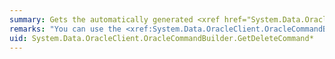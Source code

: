 ```yaml
---
summary: Gets the automatically generated <xref href="System.Data.OracleClient.OracleCommand"></xref> object required to perform deletions on the database.
remarks: "You can use the <xref:System.Data.OracleClient.OracleCommandBuilder.GetDeleteCommand%2A> method for informational or troubleshooting purposes because it returns the <xref:System.Data.OracleClient.OracleCommand> object to be executed.  \n  \n You can also use <xref:System.Data.OracleClient.OracleCommandBuilder.GetDeleteCommand%2A> as the basis of a modified command. For example, you might call <xref:System.Data.OracleClient.OracleCommandBuilder.GetDeleteCommand%2A> and modify the <xref:System.Data.OracleClient.OracleCommand.CommandText%2A> value, and then explicitly set that on the <xref:System.Data.OracleClient.OracleDataAdapter>.  \n  \n The SQL statements are first generated when the application calls either <xref:System.Data.Common.DbDataAdapter.Update%2A> or <xref:System.Data.OracleClient.OracleCommandBuilder.GetDeleteCommand%2A>.  \n  \n For more information, see [Generating Commands with CommandBuilders](~/docs/framework/data/adonet/generating-commands-with-commandbuilders.md)."
uid: System.Data.OracleClient.OracleCommandBuilder.GetDeleteCommand*
---
```

